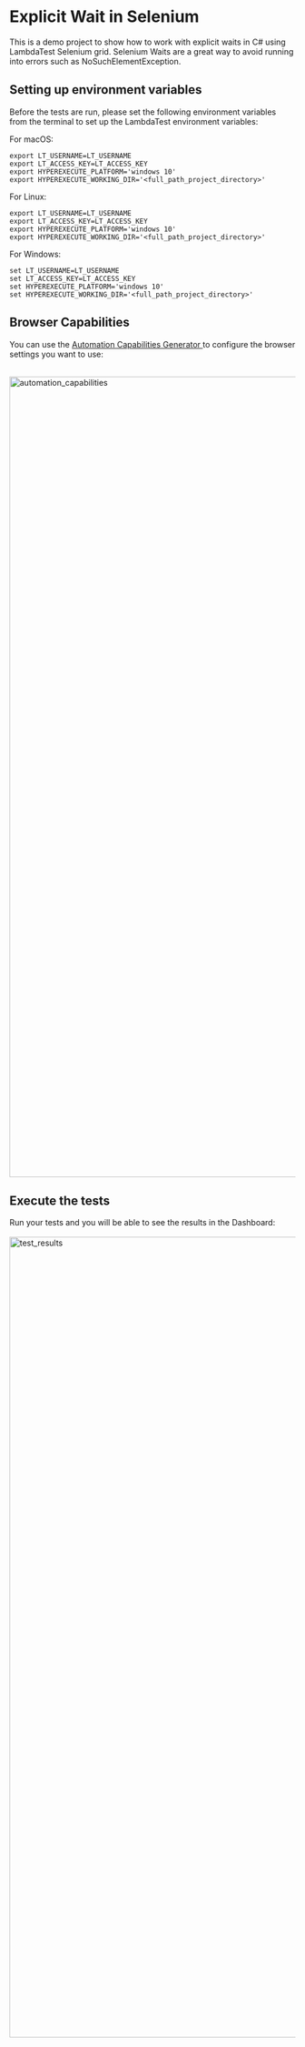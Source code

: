 # Explicit Wait in Selenium
This is a demo project to show how to work with explicit waits in C# using LambdaTest Selenium grid.
Selenium Waits are a great way to avoid running into errors such as NoSuchElementException. 

<h2> Setting up environment variables </h2>
Before the tests are run, please set the following environment variables from the terminal to set up the LambdaTest environment variables:

For macOS:

```
export LT_USERNAME=LT_USERNAME
export LT_ACCESS_KEY=LT_ACCESS_KEY
export HYPEREXECUTE_PLATFORM='windows 10'
export HYPEREXECUTE_WORKING_DIR='<full_path_project_directory>'
```
For Linux:
```
export LT_USERNAME=LT_USERNAME
export LT_ACCESS_KEY=LT_ACCESS_KEY
export HYPEREXECUTE_PLATFORM='windows 10'
export HYPEREXECUTE_WORKING_DIR='<full_path_project_directory>'
```
For Windows:
```
set LT_USERNAME=LT_USERNAME
set LT_ACCESS_KEY=LT_ACCESS_KEY
set HYPEREXECUTE_PLATFORM='windows 10'
set HYPEREXECUTE_WORKING_DIR='<full_path_project_directory>'
```

<h2> Browser  Capabilities </h2>



You can use the <a href = "https://www.lambdatest.com/capabilities-generator/"> Automation Capabilities Generator </a> to configure the browser settings you want to use:<br/><br/>

<img width="1408" alt="automation_capabilities" src="https://user-images.githubusercontent.com/60468653/200382450-0ffcb37b-ce1d-41d8-8b27-046215616b90.png">

<h2> Execute the tests </h2>
Run your tests and you will be able to see the results in the Dashboard:<br/><br/>

<img width="1408" alt="test_results" src="https://user-images.githubusercontent.com/60468653/200383046-f0cffeb8-5adc-453d-a355-ee8b61e8b2e0.png">
